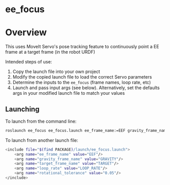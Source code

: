 # ee_focus

# Overview
This uses MoveIt Servo's pose tracking feature to continuously point a EE frame at a target frame (in the robot URDF)

Intended steps of use:
  1) Copy the launch file into your own project
  2) Modify the copied launch file to load the correct Servo parameters
  3) Determine the inputs to the `ee_focus` (frame names, loop rate, etc)
  4) Launch and pass input args (see below). Alternatively, set the defaults args in your modified launch file to match your values

## Launching
To launch from the command line:
```sh
roslaunch ee_focus ee_focus.launch ee_frame_name:=EEF gravity_frame_name:=GRAVITY target_frame_name:=TARGET loop_rate:=LOOP_RATE
```

To launch from another launch file:
```sh
<include file="$(find PACKAGE)/launch/ee_focus.launch">
    <arg name="ee_frame_name" value="EEF"/>
    <arg name="gravity_frame_name" value="GRAVITY"/>
    <arg name="target_frame_name" value="TARGET"/>
    <arg name="loop_rate" value="LOOP_RATE"/>
    <arg name="rotational_tolerance" value="0.05"/>
</include>
```
